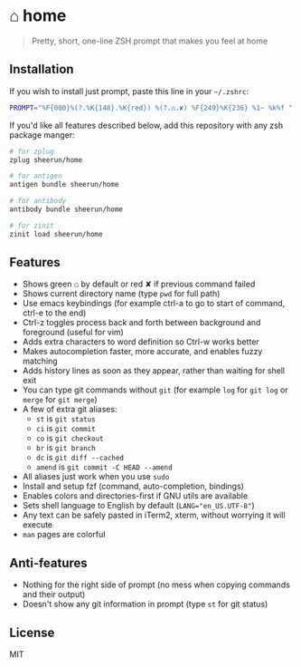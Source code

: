 # ⌂ home

> Pretty, short, one-line ZSH prompt that makes you feel at home

## Installation

If you wish to install just prompt, paste this line in your `~/.zshrc`:


```zsh
PROMPT="%F{000}%(?.%K{148}.%K{red}) %(?.⌂.✘) %F{249}%K{236} %1~ %k%f "
```

If you'd like all features described below, add this repository with any zsh package manger:

```zsh
# for zplug
zplug sheerun/home

# for antigen
antigen bundle sheerun/home

# for antibody
antibody bundle sheerun/home

# for zinit
zinit load sheerun/home
```

## Features

- Shows green ⌂ by default or red ✘ if previous command failed
- Shows current directory name (type `pwd` for full path)
- Use emacs keybindings (for example ctrl-a to go to start of command, ctrl-e to the end)
- Ctrl-z toggles process back and forth between background and foreground (useful for vim)
- Adds extra characters to word definition so Ctrl-w works better
- Makes autocompletion faster, more accurate, and enables fuzzy matching
- Adds history lines as soon as they appear, rather than waiting for shell exit
- You can type git commands without `git` (for example `log` for `git log` or `merge` for `git merge`)
- A few of extra git aliases:
  - `st` is `git status`
  - `ci` is `git commit`
  - `co` is `git checkout`
  - `br` is `git branch`
  - `dc` is `git diff --cached`
  - `amend` is `git commit -C HEAD --amend`
- All aliases just work when you use `sudo`
- Install and setup fzf (command, auto-completion, bindings)
- Enables colors and directories-first if GNU utils are available
- Sets shell language to English by default (`LANG="en_US.UTF-8"`)
- Any text can be safely pasted in iTerm2, xterm, without worrying it will execute
- `man` pages are colorful

## Anti-features

- Nothing for the right side of prompt (no mess when copying commands and their output)
- Doesn't show any git information in prompt (type `st` for git status)

## License

MIT
